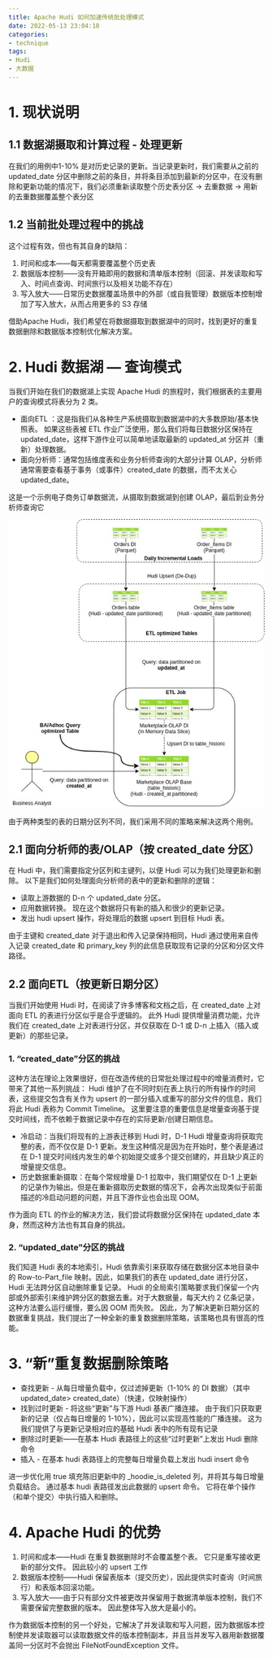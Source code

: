 ```yaml
---
title: Apache Hudi 如何加速传统批处理模式
date: 2022-05-13 23:04:18
categories:
- technique
tags:
- Hudi
- 大数据
---
```


# 1. 现状说明
## 1.1 数据湖摄取和计算过程 - 处理更新
在我们的用例中1-10% 是对历史记录的更新。当记录更新时，我们需要从之前的 updated_date 分区中删除之前的条目，并将条目添加到最新的分区中，在没有删除和更新功能的情况下，我们必须重新读取整个历史表分区 -> 去重数据 -> 用新的去重数据覆盖整个表分区
## 1.2 当前批处理过程中的挑战
这个过程有效，但也有其自身的缺陷：

1. 时间和成本——每天都需要覆盖整个历史表
1. 数据版本控制——没有开箱即用的数据和清单版本控制（回滚、并发读取和写入、时间点查询、时间旅行以及相关功能不存在）
1. 写入放大——日常历史数据覆盖场景中的外部（或自我管理）数据版本控制增加了写入放大，从而占用更多的 S3 存储

借助Apache Hudi，我们希望在将数据摄取到数据湖中的同时，找到更好的重复数据删除和数据版本控制优化解决方案。
# 2. Hudi 数据湖 — 查询模式
当我们开始在我们的数据湖上实现 Apache Hudi 的旅程时，我们根据表的主要用户的查询模式将表分为 2 类。

- 面向ETL ：这是指我们从各种生产系统摄取到数据湖中的大多数原始/基本快照表。 如果这些表被 ETL 作业广泛使用，那么我们将每日数据分区保持在 updated_date，这样下游作业可以简单地读取最新的 updated_at 分区并（重新）处理数据。
- 面向分析师：通常包括维度表和业务分析师查询的大部分计算 OLAP，分析师通常需要查看基于事务（或事件）created_date 的数据，而不太关心 updated_date。

这是一个示例电子商务订单数据流，从摄取到数据湖到创建 OLAP，最后到业务分析师查询它

![](../pics/1.jpeg)

由于两种类型的表的日期分区列不同，我们采用不同的策略来解决这两个用例。
## 2.1 面向分析师的表/OLAP（按 created_date 分区）
在 Hudi 中，我们需要指定分区列和主键列，以便 Hudi 可以为我们处理更新和删除。
以下是我们如何处理面向分析师的表中的更新和删除的逻辑：

- 读取上游数据的 D-n 个 updated_date 分区。
- 应用数据转换。 现在这个数据将只有新的插入和很少的更新记录。
- 发出 hudi  upsert 操作，将处理后的数据 upsert 到目标 Hudi 表。

由于主键和 created_date 对于退出和传入记录保持相同，Hudi 通过使用来自传入记录 created_date 和 primary_key 列的此信息获取现有记录的分区和分区文件路径。
## 2.2 面向ETL（按更新日期分区）
当我们开始使用 Hudi 时，在阅读了许多博客和文档之后，在 created_date 上对面向 ETL 的表进行分区似乎是合乎逻辑的。
此外 Hudi 提供增量消费功能，允许我们在 created_date 上对表进行分区，并仅获取在 D-1 或 D-n 上插入（插入或更新）的那些记录。
### 1. “created_date”分区的挑战
这种方法在理论上效果很好，但在改造传统的日常批处理过程中的增量消费时，它带来了其他一系列挑战：
Hudi 维护了在不同时刻在表上执行的所有操作的时间表，这些提交包含有关作为 upsert 的一部分插入或重写的部分文件的信息，我们将此 Hudi 表称为 Commit Timeline。
这里要注意的重要信息是增量查询基于提交时间线，而不依赖于数据记录中存在的实际更新/创建日期信息。

- 冷启动：当我们将现有的上游表迁移到 Hudi 时，D-1 Hudi 增量查询将获取完整的表，而不仅仅是 D-1 更新。发生这种情况是因为在开始时，整个表是通过在 D-1 提交时间线内发生的单个初始提交或多个提交创建的，并且缺少真正的增量提交信息。
- 历史数据重新摄取：在每个常规增量 D-1 拉取中，我们期望仅在 D-1 上更新的记录作为输出。但是在重新摄取历史数据的情况下，会再次出现类似于前面描述的冷启动问题的问题，并且下游作业也会出现 OOM。

作为面向 ETL 的作业的解决方法，我们尝试将数据分区保持在 updated_date 本身，然而这种方法也有其自身的挑战。
### 2. “updated_date”分区的挑战
我们知道 Hudi 表的本地索引，Hudi 依靠索引来获取存储在数据分区本地目录中的 Row-to-Part_file 映射。因此，如果我们的表在 updated_date 进行分区，Hudi 无法跨分区自动删除重复记录。
Hudi 的全局索引策略要求我们保留一个内部或外部索引来维护跨分区的数据去重。对于大数据量，每天大约 2 亿条记录，这种方法要么运行缓慢，要么因 OOM 而失败。
因此，为了解决更新日期分区的数据重复挑战，我们提出了一种全新的重复数据删除策略，该策略也具有很高的性能。
# 3. “新”重复数据删除策略

- 查找更新 - 从每日增量负载中，仅过滤掉更新（1-10% 的 DI 数据）（其中 updated_date> created_date）（快速，仅映射操作）
- 找到过时更新 - 将这些“更新”与下游 Hudi 基表广播连接。 由于我们只获取更新的记录（仅占每日增量的 1-10%），因此可以实现高性能的广播连接。 这为我们提供了与更新记录相对应的基础 Hudi 表中的所有现有记录
- 删除过时更新——在基本 Hudi 表路径上的这些“过时更新”上发出 Hudi 删除命令
- 插入 - 在基本 hudi 表路径上的完整每日增量负载上发出 hudi insert 命令

进一步优化用 true 填充陈旧更新中的 _hoodie_is_deleted 列，并将其与每日增量负载结合。 通过基本 hudi 表路径发出此数据的 upsert 命令。 它将在单个操作（和单个提交）中执行插入和删除。
# 4. Apache Hudi 的优势

1. 时间和成本——Hudi 在重复数据删除时不会覆盖整个表。 它只是重写接收更新的部分文件。 因此较小的 upsert 工作
1. 数据版本控制——Hudi 保留表版本（提交历史），因此提供实时查询（时间旅行）和表版本回滚功能。
1. 写入放大——由于只有部分文件被更改并保留用于数据清单版本控制，我们不需要保留完整数据的版本。 因此整体写入放大是最小的。

作为数据版本控制的另一个好处，它解决了并发读取和写入问题，因为数据版本控制使并发读取器可以读取数据文件的版本控制副本，并且当并发写入器用新数据覆盖同一分区时不会抛出 FileNotFoundException 文件。
